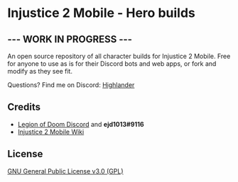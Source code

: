 # Injustice 2 Mobile - Hero builds

## --- WORK IN PROGRESS ---

An open source repository of all character builds for Injustice 2 Mobile. Free for anyone to use as is for their Discord bots and web apps, or fork and modify as they see fit.

Questions? Find me on Discord: [Highlander](https://discordapp.com/users/402577495515463680)

## Credits

-  [Legion of Doom Discord](https://discord.gg/Je3Sx3x) and **ejd1013#9116**
-  [Injustice 2 Mobile Wiki](https://injustice-2-mobile.fandom.com/wiki/Injustice_2_Mobile_Wiki)

## License

[GNU General Public License v3.0 (GPL)](LICENSE.md)
